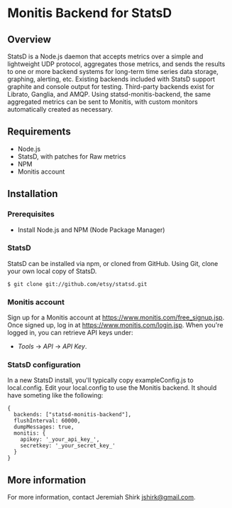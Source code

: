 # Monitis Backend for StatsD

## Overview
StatsD is a Node.js daemon that accepts metrics over a simple and lightweight UDP protocol, aggregates those metrics, and sends the results to one or more backend systems for long-term time series data storage, graphing, alerting, etc.  Existing backends included with StatsD support graphite and console output for testing.  Third-party backends exist for Librato, Ganglia, and AMQP. Using statsd-monitis-backend, the same aggregated metrics can be sent to Monitis, with custom monitors automatically created as necessary.

## Requirements

- Node.js
- StatsD, with patches for Raw metrics
- NPM
- Monitis account

## Installation

### Prerequisites

- Install Node.js and NPM (Node Package Manager)

### StatsD

StatsD can be installed via npm, or cloned from GitHub.  Using Git, clone your own local copy of StatsD.

	$ git clone git://github.com/etsy/statsd.git

### Monitis account

Sign up for a Monitis account at <https://www.monitis.com/free_signup.jsp>.  Once signed up, log in at <https://www.monitis.com/login.jsp>.  When you're logged in, you can retrieve API keys under:

- _Tools_ -> _API_ -> _API Key_.

### StatsD configuration

In a new StatsD install, you'll typically copy exampleConfig.js to local.config.  Edit your local.config to use the Monitis backend.  It should have someting like the following:

	{
	  backends: ["statsd-monitis-backend"],
	  flushInterval: 60000,
	  dumpMessages: true,
	  monitis: {
	    apikey: '_your_api_key_',
	    secretkey: '_your_secret_key_'
	  }
	}

## More information

For more information, contact Jeremiah Shirk <jshirk@gmail.com>.